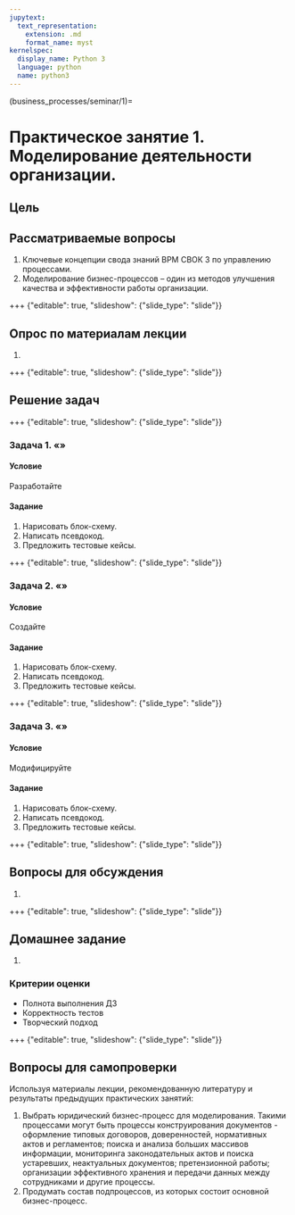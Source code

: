 ```yaml
---
jupytext:
  text_representation:
    extension: .md
    format_name: myst
kernelspec:
  display_name: Python 3
  language: python
  name: python3
---
```


(business_processes/seminar/1)=
# Практическое занятие 1.  Моделирование деятельности организации.

## Цель

## Рассматриваемые вопросы
1. Ключевые концепции свода знаний BPM СВОК 3 по управлению процессами.
2. Моделирование бизнес-процессов – один из методов улучшения качества и эффективности работы организации.


+++ {"editable": true, "slideshow": {"slide_type": "slide"}}

## Опрос по материалам лекции

1.

+++ {"editable": true, "slideshow": {"slide_type": "slide"}}

## Решение задач

+++ {"editable": true, "slideshow": {"slide_type": "slide"}}

### Задача 1. &laquo;&raquo;

#### Условие
Разработайте

#### Задание
1. Нарисовать блок-схему.
2. Написать псевдокод.
3. Предложить тестовые кейсы.

+++ {"editable": true, "slideshow": {"slide_type": "slide"}}

### Задача 2. &laquo;&raquo;

#### Условие
Создайте

#### Задание
1. Нарисовать блок-схему.
2. Написать псевдокод.
3. Предложить тестовые кейсы.

+++ {"editable": true, "slideshow": {"slide_type": "slide"}}

### Задача 3. &laquo;&raquo;

#### Условие
Модифицируйте

#### Задание
1. Нарисовать блок-схему.
2. Написать псевдокод.
3. Предложить тестовые кейсы.

+++ {"editable": true, "slideshow": {"slide_type": "slide"}}

## Вопросы для обсуждения
1.

+++ {"editable": true, "slideshow": {"slide_type": "slide"}}

## Домашнее задание
1.

### Критерии оценки
- Полнота выполнения ДЗ
- Корректность тестов
- Творческий подход

+++ {"editable": true, "slideshow": {"slide_type": "slide"}}


## Вопросы для самопроверки
Используя материалы лекции, рекомендованную литературу и результаты предыдущих практических занятий:
1. Выбрать юридический бизнес-процесс для моделирования. Такими процессами могут быть процессы конструирования документов - оформление типовых договоров, доверенностей, нормативных актов и регламентов; поиска и анализа больших массивов информации, мониторинга законодательных актов и поиска устаревших, неактуальных документов; претензионной работы; организации эффективного хранения и передачи данных между сотрудниками и другие процессы.
2. Продумать состав подпроцессов, из которых состоит основной бизнес-процесс.
